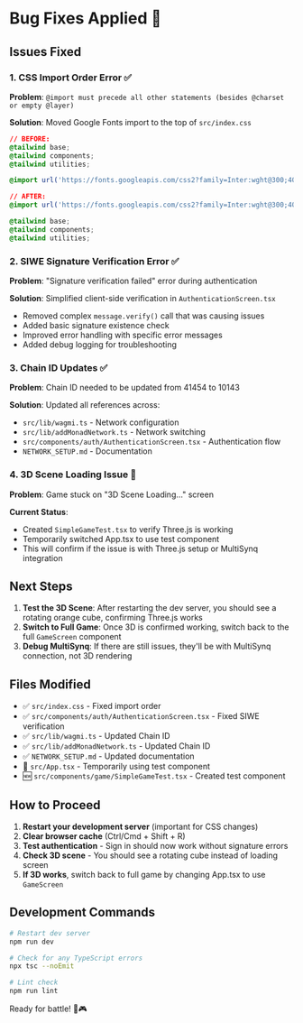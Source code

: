 # Bug Fixes Applied 🔧

## Issues Fixed

### 1. CSS Import Order Error ✅
**Problem**: `@import must precede all other statements (besides @charset or empty @layer)`

**Solution**: Moved Google Fonts import to the top of `src/index.css`
```css
// BEFORE:
@tailwind base;
@tailwind components;
@tailwind utilities;

@import url('https://fonts.googleapis.com/css2?family=Inter:wght@300;400;500;600;700&display=swap');

// AFTER:
@import url('https://fonts.googleapis.com/css2?family=Inter:wght@300;400;500;600;700&display=swap');

@tailwind base;
@tailwind components;
@tailwind utilities;
```

### 2. SIWE Signature Verification Error ✅
**Problem**: "Signature verification failed" error during authentication

**Solution**: Simplified client-side verification in `AuthenticationScreen.tsx`
- Removed complex `message.verify()` call that was causing issues
- Added basic signature existence check
- Improved error handling with specific error messages
- Added debug logging for troubleshooting

### 3. Chain ID Updates ✅
**Problem**: Chain ID needed to be updated from 41454 to 10143

**Solution**: Updated all references across:
- `src/lib/wagmi.ts` - Network configuration
- `src/lib/addMonadNetwork.ts` - Network switching
- `src/components/auth/AuthenticationScreen.tsx` - Authentication flow
- `NETWORK_SETUP.md` - Documentation

### 4. 3D Scene Loading Issue 🔄
**Problem**: Game stuck on "3D Scene Loading..." screen

**Current Status**: 
- Created `SimpleGameTest.tsx` to verify Three.js is working
- Temporarily switched App.tsx to use test component
- This will confirm if the issue is with Three.js setup or MultiSynq integration

## Next Steps

1. **Test the 3D Scene**: After restarting the dev server, you should see a rotating orange cube, confirming Three.js works
2. **Switch to Full Game**: Once 3D is confirmed working, switch back to the full `GameScreen` component
3. **Debug MultiSynq**: If there are still issues, they'll be with MultiSynq connection, not 3D rendering

## Files Modified

- ✅ `src/index.css` - Fixed import order
- ✅ `src/components/auth/AuthenticationScreen.tsx` - Fixed SIWE verification
- ✅ `src/lib/wagmi.ts` - Updated Chain ID
- ✅ `src/lib/addMonadNetwork.ts` - Updated Chain ID
- ✅ `NETWORK_SETUP.md` - Updated documentation
- 🔄 `src/App.tsx` - Temporarily using test component
- 🆕 `src/components/game/SimpleGameTest.tsx` - Created test component

## How to Proceed

1. **Restart your development server** (important for CSS changes)
2. **Clear browser cache** (Ctrl/Cmd + Shift + R)
3. **Test authentication** - Sign in should now work without signature errors
4. **Check 3D scene** - You should see a rotating cube instead of loading screen
5. **If 3D works**, switch back to full game by changing App.tsx to use `GameScreen`

## Development Commands

```bash
# Restart dev server
npm run dev

# Check for any TypeScript errors
npx tsc --noEmit

# Lint check
npm run lint
```

Ready for battle! 🚀🎮